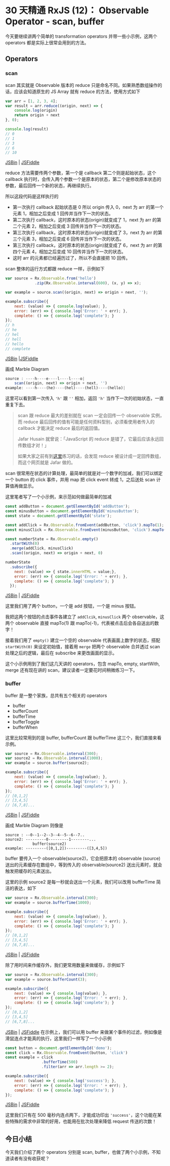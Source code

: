 # 30 天精通 RxJS \(12\)： Observable Operator - scan, buffer

今天要继续讲两个简单的 transformation operators 并带一些小示例，这两个 operators 都是实际上很常会用到的方法。

## Operators

### scan

scan 其实就是 Observable 版本的 reduce 只是命名不同。如果熟悉数组操作的话，应该会知道原生的 JS Array 就有 reduce 的方法，使用方式如下

```javascript
var arr = [1, 2, 3, 4];
var result = arr.reduce((origin, next) => { 
    console.log(origin)
    return origin + next
}, 0);

console.log(result)
// 0
// 1
// 3
// 6
// 10
```

[JSBin](https://jsbin.com/guyaki/1/edit?js,console) \| [JSFiddle](https://jsfiddle.net/s6323859/brkztLLw/)

reduce 方法需要传两个参数，第一个是 callback 第二个则是起始状态，这个 callback 执行时，会传入两个参数一个是原本的状态，第二个是修改原本状态的参数，最后回传一个新的状态，再继续执行。

所以这段代码是这样执行的

* 第一次执行 callback 起始状态是 0 所以 origin 传入 0，next 为 arr 的第一个元素 1，相加之后变成 1 回传并当作下一次的状态。
* 第二次执行 callback，这时原本的状态\(origin\)就变成了 1，next 为 arr 的第二个元素 2，相加之后变成 3 回传并当作下一次的状态。
* 第三次执行 callback，这时原本的状态\(origin\)就变成了 3，next 为 arr 的第三个元素 3，相加之后变成 6 回传并当作下一次的状态。
* 第三次执行 callback，这时原本的状态\(origin\)就变成了 6，next 为 arr 的第四个元素 4，相加之后变成 10 回传并当作下一次的状态。
* 这时 arr 的元素都已经遍历过了，所以不会直接把 10 回传。

scan 整体的运行方式都跟 reduce 一样，示例如下

```javascript
var source = Rx.Observable.from('hello')
             .zip(Rx.Observable.interval(600), (x, y) => x);

var example = source.scan((origin, next) => origin + next, '');

example.subscribe({
    next: (value) => { console.log(value); },
    error: (err) => { console.log('Error: ' + err); },
    complete: () => { console.log('complete'); }
});
// h
// he
// hel
// hell
// hello
// complete
```

[JSBin](https://jsbin.com/guyaki/8/edit?html,js,console,output) \|[JSFiddle](https://jsfiddle.net/s6323859/brkztLLw/1/)

画成 Marble Diagram

```javascript
source : ----h----e----l----l----o|
    scan((origin, next) => origin + next, '')
example: ----h----(he)----(hel)----(hell)----(hello)|
```

这里可以看到第一次传入 `'h'` 跟 `''` 相加，返回 `'h'` 当作下一次的初始状态，一直重复下去。

> scan 跟 reduce 最大的差别就在 scan 一定会回传一个 observable 实例，而 reduce 最后回传的值有可能是任何资料型别，必须看使用者传入的 callback 才能决定 reduce 最后的返回值。
>
> Jafar Husain 就曾说：「JavaScript 的 reduce 是错了，它最后应该永远回传数组才对！」
>
> 如果大家之前有到[这里](http://reactivex.io/learnrx/)练习的话，会发现 reduce 被设计成一定回传数组，而这个网页就是 Jafar 做的。

scan 很常用在状态的计算处理，最简单的就是对一个数字的加减，我们可以绑定一个 button 的 click 事件，并用 map 把 click event 转成 1，之后送处 scan 计算值再做显示。

这里笔者写了一个小示例，来示范如何做最简单的加减

```javascript
const addButton = document.getElementById('addButton');
const minusButton = document.getElementById('minusButton');
const state = document.getElementById('state');

const addClick = Rx.Observable.fromEvent(addButton, 'click').mapTo(1);
const minusClick = Rx.Observable.fromEvent(minusButton, 'click').mapTo(-1);

const numberState = Rx.Observable.empty()
  .startWith(0)
  .merge(addClick, minusClick)
  .scan((origin, next) => origin + next, 0)

numberState
  .subscribe({
    next: (value) => { state.innerHTML = value;},
    error: (err) => { console.log('Error: ' + err); },
    complete: () => { console.log('complete'); }
  });
```

[JSBin](https://jsbin.com/guyaki/4/edit?js,output) \| [JSFiddle](https://jsfiddle.net/s6323859/yf02gt9j/1/)

这里我们用了两个 button，一个是 add 按钮，一个是 minus 按钮。

我把这两个按钮的点击事件各建立了 `addClcik`, `minusClick` 两个 observable，这两个 observable 直接 mapTo\(1\) 跟 mapTo\(-1\)，代表被点击后会各自送出的数字！

接着我们用了 `empty()` 建立一个空的 observable 代表画面上数字的状态，搭配 `startWith(0)` 来设定初始值，接着用 `merge` 把两个 observable 合并透过 scan 处理之后的逻辑，最后在 subscribe 来更改画面的显示。

这个小示例用到了我们这几天讲的 operators，包含 mapTo, empty, startWith, merge 还有现在讲的 scan，建议读者一定要花时间稍微练习一下。

### buffer

buffer 是一整个家族，总共有五个相关的 operators

* buffer
* bufferCount
* bufferTime
* bufferToggle
* bufferWhen

这里比较常用到的是 buffer, bufferCount 跟 bufferTime 这三个，我们直接来看示例。

```javascript
var source = Rx.Observable.interval(300);
var source2 = Rx.Observable.interval(1000);
var example = source.buffer(source2);

example.subscribe({
    next: (value) => { console.log(value); },
    error: (err) => { console.log('Error: ' + err); },
    complete: () => { console.log('complete'); }
});
// [0,1,2]
// [3,4,5]
// [6,7,8]...
```

[JSBin](https://jsbin.com/guyaki/9/edit?html,js,console,output) \| [JSFiddle](https://jsfiddle.net/s6323859/brkztLLw/2/)

画成 Marble Diagram 则像是

```text
source : --0--1--2--3--4--5--6--7..
source2: ---------0---------1--------...
            buffer(source2)
example: ---------([0,1,2])---------([3,4,5])
```

buffer 要传入一个 observable\(source2\)，它会把原本的 observable \(source\)送出的元素缓存在数组中，等到传入的 observable\(source2\) 送出元素时，就会触发把缓存的元素送出。

这里的示例 source2 是每一秒就会送出一个元素，我们可以改用 bufferTime 简洁的表达，如下

```javascript
var source = Rx.Observable.interval(300);
var example = source.bufferTime(1000);

example.subscribe({
    next: (value) => { console.log(value); },
    error: (err) => { console.log('Error: ' + err); },
    complete: () => { console.log('complete'); }
});
// [0,1,2]
// [3,4,5]
// [6,7,8]...
```

[JSBin](https://jsbin.com/guyaki/5/edit?js,console) \| [JSFiddle](https://jsfiddle.net/s6323859/brkztLLw/3/)

除了用时间来作缓存外，我们更常用数量来做缓存，示例如下

```javascript
var source = Rx.Observable.interval(300);
var example = source.bufferCount(3);

example.subscribe({
    next: (value) => { console.log(value); },
    error: (err) => { console.log('Error: ' + err); },
    complete: () => { console.log('complete'); }
});
// [0,1,2]
// [3,4,5]
// [6,7,8]...
```

[JSBin](https://jsbin.com/guyaki/10/edit?html,js,console,output) \| [JSFiddle](https://jsfiddle.net/s6323859/brkztLLw/4/) 在示例上，我们可以用 buffer 来做某个事件的过滤，例如像是滑鼠连点才能真的执行，这里我们一样写了一个小示例

```javascript
const button = document.getElementById('demo');
const click = Rx.Observable.fromEvent(button, 'click')
const example = click
                .bufferTime(500)
                .filter(arr => arr.length >= 2);

example.subscribe({
    next: (value) => { console.log('success'); },
    error: (err) => { console.log('Error: ' + err); },
    complete: () => { console.log('complete'); }
});
```

[JSBin](https://jsbin.com/guyaki/edit?js,console,output) \| [JSFiddle](https://jsfiddle.net/s6323859/brkztLLw/5/)

这里我们只有在 500 毫秒内连点两下，才能成功印出 `'success'`，这个功能在某些特殊的需求中非常的好用，也能用在批次处理来降低 request 传送的次数！

## 今日小结

今天我们介绍了两个 operators 分别是 scan, buffer，也做了两个小示例，不知道读者有没有收获呢？

